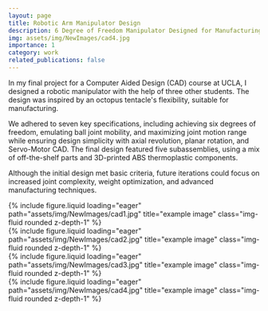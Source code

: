 ```yaml
---
layout: page
title: Robotic Arm Manipulator Design 
description: 6 Degree of Freedom Manipulator Designed for Manufacturing Feasibility
img: assets/img/NewImages/cad4.jpg
importance: 1
category: work
related_publications: false
---
```

In my final project for a Computer Aided Design (CAD) course at UCLA, I designed a robotic manipulator with the help of three other students. The design was inspired by an octopus tentacle's flexibility, suitable for manufacturing. 

We adhered to seven key specifications, including achieving six degrees of freedom, emulating ball joint mobility, and maximizing joint motion range while ensuring design simplicity with axial revolution, planar rotation, and Servo-Motor CAD. The final design featured five subassemblies, using a mix of off-the-shelf parts and 3D-printed ABS thermoplastic components. 

Although the initial design met basic criteria, future iterations could focus on increased joint complexity, weight optimization, and advanced manufacturing techniques.

<div class="row">
    <div class="col-sm mt-3 mt-md-0">
        {% include figure.liquid loading="eager" path="assets/img/NewImages/cad1.jpg" title="example image" class="img-fluid rounded z-depth-1" %}
    </div>
    <div class="col-sm mt-3 mt-md-0">
        {% include figure.liquid loading="eager" path="assets/img/NewImages/cad2.jpg" title="example image" class="img-fluid rounded z-depth-1" %}
    </div>
    <div class="col-sm mt-3 mt-md-0">
        {% include figure.liquid loading="eager" path="assets/img/NewImages/cad3.jpg" title="example image" class="img-fluid rounded z-depth-1" %}
    </div>
</div>
<div class="caption">
</div>
<div class="row">
    <div class="col-sm mt-3 mt-md-0">
        {% include figure.liquid loading="eager" path="assets/img/NewImages/cad4.jpg" title="example image" class="img-fluid rounded z-depth-1" %}
    </div>
</div>
